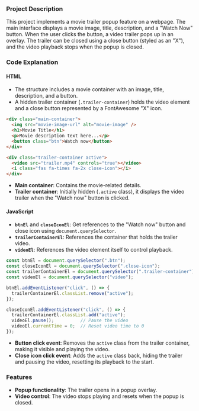 ### Project Description

This project implements a movie trailer popup feature on a webpage. The main interface displays a movie image, title, description, and a "Watch Now" button. When the user clicks the button, a video trailer pops up in an overlay. The trailer can be closed using a close button (styled as an "X"), and the video playback stops when the popup is closed.

### Code Explanation

#### HTML
- The structure includes a movie container with an image, title, description, and a button.
- A hidden trailer container (`.trailer-container`) holds the video element and a close button represented by a FontAwesome "X" icon.
  
```html
<div class="main-container">
  <img src="movie-image-url" alt="movie-image" />
  <h1>Movie Title</h1>
  <p>Movie description text here...</p>
  <button class="btn">Watch now</button>
</div>

<div class="trailer-container active">
  <video src="trailer.mp4" controls="true"></video>
  <i class="fas fa-times fa-2x close-icon"></i>
</div>
```

- **Main container**: Contains the movie-related details.
- **Trailer container**: Initially hidden (`.active` class), it displays the video trailer when the "Watch now" button is clicked.

#### JavaScript
- **`btnEl`** and **`closeIconEl`**: Get references to the "Watch now" button and close icon using `document.querySelector`.
- **`trailerContainerEl`**: References the container that holds the trailer video.
- **`videoEl`**: References the video element itself to control playback.

```javascript
const btnEl = document.querySelector(".btn");
const closeIconEl = document.querySelector(".close-icon");
const trailerContainerEl = document.querySelector(".trailer-container");
const videoEl = document.querySelector("video");

btnEl.addEventListener("click", () => {
  trailerContainerEl.classList.remove("active");
});

closeIconEl.addEventListener("click", () => {
  trailerContainerEl.classList.add("active");
  videoEl.pause();          // Pause the video
  videoEl.currentTime = 0;  // Reset video time to 0
});
```

- **Button click event**: Removes the `active` class from the trailer container, making it visible and playing the video.
- **Close icon click event**: Adds the `active` class back, hiding the trailer and pausing the video, resetting its playback to the start.

### Features
- **Popup functionality**: The trailer opens in a popup overlay.
- **Video control**: The video stops playing and resets when the popup is closed.
